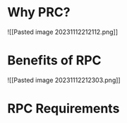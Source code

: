 # Why PRC?
![[Pasted image 20231112212112.png]]
# Benefits of RPC
![[Pasted image 20231112212303.png]]
# RPC Requirements

